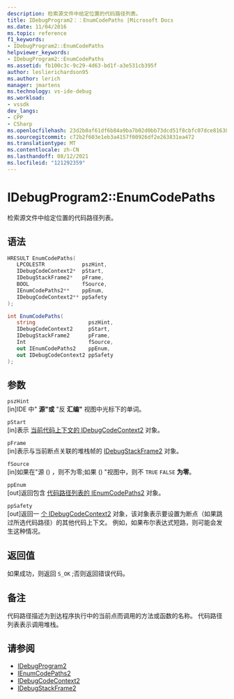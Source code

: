 ```yaml
---
description: 检索源文件中给定位置的代码路径列表。
title: IDebugProgram2：：EnumCodePaths |Microsoft Docs
ms.date: 11/04/2016
ms.topic: reference
f1_keywords:
- IDebugProgram2::EnumCodePaths
helpviewer_keywords:
- IDebugProgram2::EnumCodePaths
ms.assetid: fb100c3c-9c29-4d63-bd1f-a3e531cb395f
author: leslierichardson95
ms.author: lerich
manager: jmartens
ms.technology: vs-ide-debug
ms.workload:
- vssdk
dev_langs:
- CPP
- CSharp
ms.openlocfilehash: 23d2b0af61df6b84a9ba7b02d0bb73dcd51f8cbfc07dce816383d67eda9bf531
ms.sourcegitcommit: c72b2f603e1eb3a4157f00926df2e263831ea472
ms.translationtype: MT
ms.contentlocale: zh-CN
ms.lasthandoff: 08/12/2021
ms.locfileid: "121292359"
---
```

# <a name="idebugprogram2enumcodepaths"></a>IDebugProgram2::EnumCodePaths
检索源文件中给定位置的代码路径列表。

## <a name="syntax"></a>语法

```cpp
HRESULT EnumCodePaths( 
   LPCOLESTR            pszHint,
   IDebugCodeContext2*  pStart,
   IDebugStackFrame2*   pFrame,
   BOOL                 fSource,
   IEnumCodePaths2**    ppEnum,
   IDebugCodeContext2** ppSafety
);
```

```csharp
int EnumCodePaths( 
   string                 pszHint,
   IDebugCodeContext2     pStart,
   IDebugStackFrame2      pFrame,
   Int                    fSource,
   out IEnumCodePaths2    ppEnum,
   out IDebugCodeContext2 ppSafety
);
```

## <a name="parameters"></a>参数
`pszHint`\
[in]IDE 中" **源"或** "反 **汇编"** 视图中光标下的单词。

`pStart`\
[in]表示 [当前代码上下文的 IDebugCodeContext2](../../../extensibility/debugger/reference/idebugcodecontext2.md) 对象。

`pFrame`\
[in]表示与当前断点关联的堆栈帧的 [IDebugStackFrame2](../../../extensibility/debugger/reference/idebugstackframe2.md) 对象。

`fSource`\
[in]如果在"源 () ，则不为零;如果 () "视图中，则不 `TRUE`  `FALSE` **为零**。

`ppEnum`\
[out]返回包含 [代码路径列表的 IEnumCodePaths2](../../../extensibility/debugger/reference/ienumcodepaths2.md) 对象。

`ppSafety`\
[out]返回一 [个 IDebugCodeContext2](../../../extensibility/debugger/reference/idebugcodecontext2.md) 对象，该对象表示要设置为断点（如果跳过所选代码路径）的其他代码上下文。 例如，如果布尔表达式短路，则可能会发生这种情况。

## <a name="return-value"></a>返回值
 如果成功，则返回 `S_OK` ;否则返回错误代码。

## <a name="remarks"></a>备注
 代码路径描述为到达程序执行中的当前点而调用的方法或函数的名称。 代码路径列表表示调用堆栈。

## <a name="see-also"></a>请参阅
- [IDebugProgram2](../../../extensibility/debugger/reference/idebugprogram2.md)
- [IEnumCodePaths2](../../../extensibility/debugger/reference/ienumcodepaths2.md)
- [IDebugCodeContext2](../../../extensibility/debugger/reference/idebugcodecontext2.md)
- [IDebugStackFrame2](../../../extensibility/debugger/reference/idebugstackframe2.md)

